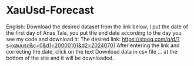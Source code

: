 ﻿# XauUsd-Forecast
English:
Download the desired dataset from the link below, I put the date of the first day of Anas Tala, you put the end date according to the day you see my code and download it:
The desired link: https://stooq.com/q/d/?s=xauusd&c=0&d1=20000101&d2=20240701
After entering the link and correcting the date, click on the text Download data in csv file ... at the bottom of the site and it will be downloaded.
